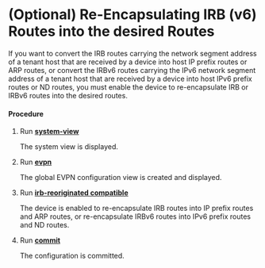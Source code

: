 (Optional) Re-Encapsulating IRB (v6) Routes into the desired Routes
===================================================================

If you want to convert the IRB routes carrying the network segment address of a tenant host that are received by a device into host IP prefix routes or ARP routes, or convert the IRBv6 routes carrying the IPv6 network segment address of a tenant host that are received by a device into host IPv6 prefix routes or ND routes, you must enable the device to re-encapsulate IRB or IRBv6 routes into the desired routes.

#### Procedure

1. Run [**system-view**](cmdqueryname=system-view)
   
   
   
   The system view is displayed.
2. Run [**evpn**](cmdqueryname=evpn)
   
   
   
   The global EVPN configuration view is created and displayed.
3. Run [**irb-reoriginated compatible**](cmdqueryname=irb-reoriginated+compatible)
   
   
   
   The device is enabled to re-encapsulate IRB routes into IP prefix routes and ARP routes, or re-encapsulate IRBv6 routes into IPv6 prefix routes and ND routes.
4. Run [**commit**](cmdqueryname=commit)
   
   
   
   The configuration is committed.